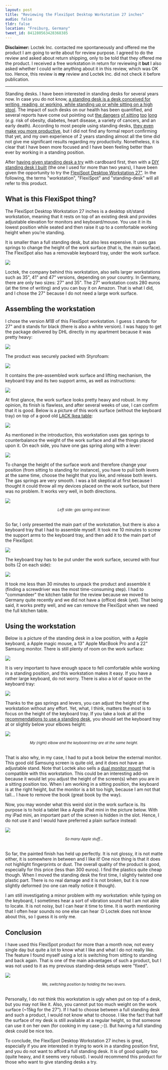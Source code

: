 ```yaml
---
layout: post
title: "Reviewing the FlexiSpot Desktop Workstation 27 inches"
audio: false
tldr: false
location: "Freiburg, Germany"
tweet_id: 841280563428368385
---
```


**Disclaimer:** Loctek Inc. contacted me spontaneously and offered me the
product I am going to write about for review purpose. I agreed to do the review
and asked about return shipping, only to be told that they offered me the
product. I received a free workstation in return for reviewing it **but** I also
asked whether I could write anything about it in this review, which was OK too.
Hence, this review is **my** review and Loctek Inc. did not check it before
publication.

---

Standing desks. I have been interested in standing desks for several years now.
In case you do not know, [a standing desk is a desk conceived for writing,
reading, or working, while standing up or while sitting on a high
stool](http://en.wikipedia.org/wiki/Standing_desk). The impact of such desks on
our health has been quantified, and several reports have come out pointing out
[the dangers](http://www.huffingtonpost.com/chris-kresser/sitting-health_b_2897289.html)
[of sitting](http://healthland.time.com/2011/04/13/the-dangers-of-sitting-at-work%E2%80%94and-standing/)
[too](http://www.nytimes.com/2011/04/17/magazine/mag-17sitting-t.html)
[long](http://mashable.com/2011/05/09/sitting-down-infographic/) (_e.g._ risk of
obesity, diabetes, heart disease, a variety of cancers, and an early death).
According to most people using standing desks, [they even make you more
productive](http://readwrite.com/2013/09/26/standing-desks-productivity), but I
did not find any formal report confirming that yet, and my own experience of 2
years standing almost all the time did not give me significant results regarding
my productivity. Nonetheless, it is clear that I have been more focused and I
have been feeling better than ever by working in a standing position.

After [having given standing desk a
try](https://twitter.com/couac/status/443674631892123649) with cardboard first,
then with a [DIY standing desk I
built](/2014/03/17/standing-desk-do-it-yourself/) (the one I used for more than
two years), I have been given the opportunity to try the [FlexiSpot Desktop
Workstation 27"](https://flexispot.com/workstations/). In the following, the
terms "workstation", "FlexiSpot" and "standing-desk" will all refer to this
product.

## What is this FlexiSpot thing?

The FlexiSpot Desktop Workstation 27 inches is a desktop sit/stand workstation,
meaning that it rests on top of an existing desk and provides adjustable
elevation for monitors and keyboard/mouse. You use it in its lowest position
while seated and then raise it up to a comfortable working height when you’re
standing.

It is smaller than a full standing desk, but also less expensive. It uses gas
springs to change the height of the work surface (that is, the main surface).
The FlexiSpot also has a removable keyboard tray, under the work surface.

![](/images/posts/2017/flexispot.jpg)

Loctek, the company behind this workstation, also sells larger workstations such
as 35", 41" and 47" versions, depending on your country. In Germany, there are
only two sizes: 27" and 35". The 27" workstation costs 280 euros (at the time of
writing) and you can buy it on Amazon. That is what I did, and I chose the 27"
because I do not need a large work surface.

## Assembling the workstation

I chose the version _M1B_ of this FlexiSpot workstation. I guess `1` stands for
27" and `B` stands for black (there is also a white version). I was happy to get
the package delivered by DHL directly in my apartment because it was pretty
heavy:

![](/images/posts/2017/flexispot_package.jpg)

The product was securely packed with Styrofoam:

![](/images/posts/2017/flexispot_package_2.jpg)

It contains the pre-assembled work surface and lifting mechanism, the keyboard
tray and its two support arms, as well as instructions:

![](/images/posts/2017/flexispot_items.jpg)

At first glance, the work surface looks pretty heavy and robust. In my opinion,
its finish is flawless, and after several weeks of use, I can confirm that it is
good. Below is a picture of this work surface (without the keyboard tray) on top
of a good old [LACK Ikea
table](http://www.ikea.com/us/en/catalog/products/20011408/):

![](/images/posts/2017/flexispot_work_surface.jpg)

As mentioned in the introduction, this workstation uses gas springs to
counterbalance the weight of the work surface and all the things placed upon it.
On each side, you have one gas spring along with a lever:

![](/images/posts/2017/flexispot_gas.jpg)

To change the height of the surface work and therefore change your position
(from sitting to standing for instance), you have to pull both levers at the
same time, choose the height that you like, and release both levers. The gas
springs are very smooth. I was a bit skeptical at first because I thought it
could throw all my devices placed on the work surface, but there was no problem.
It works very well, in both directions.

![](/images/posts/2017/flexispot_gas_2.jpg)

<center><small><em>Left side: gas spring and lever.</em></small><br><br></center>

So far, I only presented the main part of the workstation, but there is also a
keyboard tray that I had to assemble myself. It took me 10 minutes to screw the
support arms to the keyboard tray, and then add it to the main part of the
FlexiSpot:

![](/images/posts/2017/flexispot_kb_tray.jpg)

The keyboard tray has to be put under the work surface, secured with four
bolts (2 on each side):

![](/images/posts/2017/flexispot_kb_bolts.jpg)

It took me less than 30 minutes to unpack the product and assemble it (finding a
screwdriver was the most time-consuming step). I had to "commandeer" the kitchen
table for the review because we moved to Germany quite recently and we did not
have a (office) desk (yet). That being said, it works pretty well, and we can
remove the FlexiSpot when we need the full kitchen table.

## Using the workstation

Below is a picture of the standing desk in a low position, with a Apple
keyboard, a Apple magic mouse, a 13" Apple MacBook Pro and a 22" Samsung
monitor. There is still plenty of room on the work surface:

![](/images/posts/2017/flexispot_assembled.jpg)

It is very important to have enough space to fell comfortable while working in a
standing position, and this workstation makes it easy. If you have a rather
large keyboard, do not worry. There is also a lot of space on the keyboard tray:

![](/images/posts/2017/flexispot_keyboard_tray.jpg)

Thanks to the gas springs and levers, you can adjust the height of the
workstation without any effort. Yet, what, I think, matters the most is to focus
on the height of the keyboard tray. If you take a look at all the
[recommendations to use a standing
desk](https://www.quora.com/What-is-the-best-position-to-use-a-laptop), you
should set the keyboard tray at or slightly below your elbows height:

![](/images/posts/2017/flexispot_standing_position.jpg)

<center><small><em>My (right) elbow and the keyboard tray are at the same height.</em></small><br><br></center>

That is also why, in my case, I had to put a book below the external monitor.
This good old Samsung screen is quite old, and it does not have an adjustable
stand. Note that Loctek also sells a [dual monitor
mount](https://flexispot.com/shop/accessories/loctek-d5d1027-3-311-lbs/) that is
compatible with this workstation. This could be an interesting add-on because it
would let you adjust the height of the screen(s) when you are in a sitting
position too. When I am working in a sitting position, the keyboard is at the
right height, but the monitor is a bit too high, because I am not that tall... I
have to remove the book (great book by the way).

Now, you may wonder what this weird slot in the work surface is. Its purpose is
to hold a tablet like a Apple iPad mini in the picture below. With my iPad mini,
an important part of the screen is hidden in the slot. Hence, I do not use it
and I would have preferred a plain surface instead:

![](/images/posts/2017/flexispot_ipad.jpg)

<center><small><em>So many Apple stuff...</em></small><br><br></center>

So far, the painted finish has held up perfectly. It is not glossy, it is not
matte either, it is somewhere in between and I like it! One nice thing is that
it does not highlight fingerprints or dust. The overall quality of the product
is good, especially for this price (less than 300 euros). I find the plastics
quite cheap though. When I moved the standing desk the first time, I slightly
twisted one plastic part. There is no real damage and it is not broken, but it
is now slightly deformed (no one can really notice it though).

I am still investigating a minor problem with my workstation: while typing on
the keyboard, I sometimes hear a sort of vibration sound that I am not able to
locate. It is not noisy, but I can hear it time to time. It is worth mentioning
that I often hear sounds no one else can hear :D Loctek does not know about
this, so I guess it is only me.

## Conclusion

I have used this FlexiSpot product for more than a month now, not every single
day but quite a lot to know what I like and what I do not really like. The
feature I found myself using a lot is switching from sitting to standing and
back again. That is one of the main advantages of such a product, but I was not
used to it as my previous standing-desk setups were "fixed".

![](/images/posts/2017/flexispot_switching_position.jpg)

<center><small><em>Me, switching position by holding the two levers.</em></small><br><br></center>

Personally, I do not think this workstation is ugly when put on top of a desk,
but you may not like it. Also, you cannot put too much weight on the work
surface (~15kg for the 27"). If I had to choose between a full standing desk and
such a product, I would not know what to choose. I like the fact that half the
surface of my desk is still available at a regular height, so that someone can
use it on her own (for cooking in my case ;-)). But having a full standing desk
could be nice too.

To conclude, the FlexiSpot Desktop Workstation 27 inches is great, especially if
you are interested in trying to work in a standing position first, and you do
not want to afford a full standing desk. It is of good quality too (quite heavy,
and it seems very robust). I would recommend this product for those who want to
give standing desks a try.
